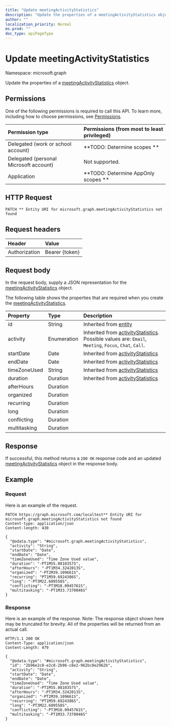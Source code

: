 ```yaml
---
title: "Update meetingActivityStatistics"
description: "Update the properties of a meetingActivityStatistics object."
author: ""
localization_priority: Normal
ms.prod: ""
doc_type: apiPageType
---
```


# Update meetingActivityStatistics

Namespace: microsoft.graph

Update the properties of a [meetingActivityStatistics](../resources/meetingactivitystatistics.md) object.

## Permissions
One of the following permissions is required to call this API. To learn more, including how to choose permissions, see [Permissions](/concepts/permissions-reference.md).

|Permission type|Permissions (from most to least privileged)|
|:---|:---|
|Delegated (work or school account)|**TODO: Determine scopes **|
|Delegated (personal Microsoft account)|Not supported.|
|Application|**TODO: Determine AppOnly scopes **|

## HTTP Request
<!-- {
  "blockType": "ignored"
}
-->
``` http
PATCH ** Entity URI for microsoft.graph.meetingActivityStatistics not found
```

## Request headers
|Header|Value|
|:---|:---|
|Authorization|Bearer {token}|

## Request body
In the request body, supply a JSON representation for the [meetingActivityStatistics](../resources/meetingactivitystatistics.md) object.

The following table shows the properties that are required when you create the [meetingActivityStatistics](../resources/meetingactivitystatistics.md).

|Property|Type|Description|
|:---|:---|:---|
|id|String| Inherited from [entity](../resources/entity.md)|
|activity|Enumeration| Inherited from [activityStatistics](../resources/activitystatistics.md). Possible values are: `Email`, `Meeting`, `Focus`, `Chat`, `Call`.|
|startDate|Date| Inherited from [activityStatistics](../resources/activitystatistics.md)|
|endDate|Date| Inherited from [activityStatistics](../resources/activitystatistics.md)|
|timeZoneUsed|String| Inherited from [activityStatistics](../resources/activitystatistics.md)|
|duration|Duration| Inherited from [activityStatistics](../resources/activitystatistics.md)|
|afterHours|Duration||
|organized|Duration||
|recurring|Duration||
|long|Duration||
|conflicting|Duration||
|multitasking|Duration||



## Response
If successful, this method returns a `200 OK` response code and an updated [meetingActivityStatistics](../resources/meetingactivitystatistics.md) object in the response body.

## Example

### Request
Here is an example of the request.
<!-- {
  "blockType": "request",
  "name": "update_meetingactivitystatistics"
}
-->
``` http
PATCH https://graph.microsoft.com/localtest** Entity URI for microsoft.graph.meetingActivityStatistics not found
Content-type: application/json
Content-length: 430

{
  "@odata.type": "#microsoft.graph.meetingActivityStatistics",
  "activity": "String",
  "startDate": "Date",
  "endDate": "Date",
  "timeZoneUsed": "Time Zone Used value",
  "duration": "-PT1M55.0810357S",
  "afterHours": "-PT1M34.3242013S",
  "organized": "-PT2M39.109661S",
  "recurring": "PT1M59.6924386S",
  "long": "-PT3M22.609558S",
  "conflicting": "-PT3M18.0945761S",
  "multitasking": "-PT1M33.7370046S"
}
```

### Response
Here is an example of the response. Note: The response object shown here may be truncated for brevity. All of the properties will be returned from an actual call.
<!-- {
  "blockType": "response",
  "truncated": true
}
-->
``` http
HTTP/1.1 200 OK
Content-Type: application/json
Content-Length: 479

{
  "@odata.type": "#microsoft.graph.meetingActivityStatistics",
  "id": "2b96e2c8-e2c8-2b96-c8e2-962bc8e2962b",
  "activity": "String",
  "startDate": "Date",
  "endDate": "Date",
  "timeZoneUsed": "Time Zone Used value",
  "duration": "-PT1M55.0810357S",
  "afterHours": "-PT1M34.3242013S",
  "organized": "-PT2M39.109661S",
  "recurring": "PT1M59.6924386S",
  "long": "-PT3M22.609558S",
  "conflicting": "-PT3M18.0945761S",
  "multitasking": "-PT1M33.7370046S"
}
```

